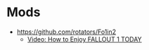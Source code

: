 # Mods

- https://github.com/rotators/Fo1in2
  - [Video: How to Enjoy FALLOUT 1 TODAY](https://youtu.be/GCT2SG4ohgI)
